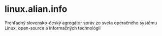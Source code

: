 # linux.alian.info
Prehľadný slovensko-český agregátor správ zo sveta operačného systému Linux, open-source a informačných technológii
